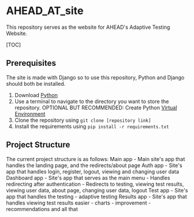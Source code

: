 # AHEAD_AT_site

This repository serves as the website for AHEAD's Adaptive Testing Website.

[TOC]

## Prerequisites

The site is made with Django so to use this repository, Python and Django should both be installed.
1. Download [Python](https://www.python.org/downloads/)
2. Use a terminal to navigate to the directory you want to store the repository.
    OPTIONAL BUT RECOMMENDED: Create Python [Virtual Environment](https://www.freecodecamp.org/news/how-to-setup-virtual-environments-in-python/)
3. Clone the repository using `git clone [repository link]`
4. Install the requirements using `pip install -r requirements.txt`

## Project Structure

The current project structure is as follows:
Main app
    - Main site's app that handles the landing page, and the redirects/about page
Auth app
    - Site's app that handles login, register, logout, viewing and changing user data
Dashboard app
    - Site's app that serves as the main menu
    - Handles redirecting after authentication
    - Redirects to testing, viewing test results, viewing user data, about page, changing user data, logout
Test app
    - Site's app that handles the testing
    - adaptive testing
Results app
    - Site's app that handles viewing test results easier
    - charts
    - improvement
    - recommendations and all that